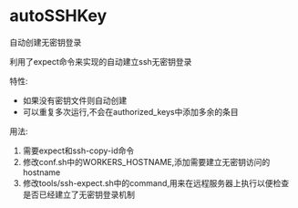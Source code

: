 # autoSSHKey
自动创建无密钥登录

利用了expect命令来实现的自动建立ssh无密钥登录

特性:

 * 如果没有密钥文件则自动创建
 * 可以重复多次运行,不会在authorized_keys中添加多余的条目
 
用法:

 1. 需要expect和ssh-copy-id命令
 2. 修改conf.sh中的WORKERS_HOSTNAME,添加需要建立无密钥访问的hostname
 3. 修改tools/ssh-expect.sh中的command,用来在远程服务器上执行以便检查是否已经建立了无密钥登录机制
